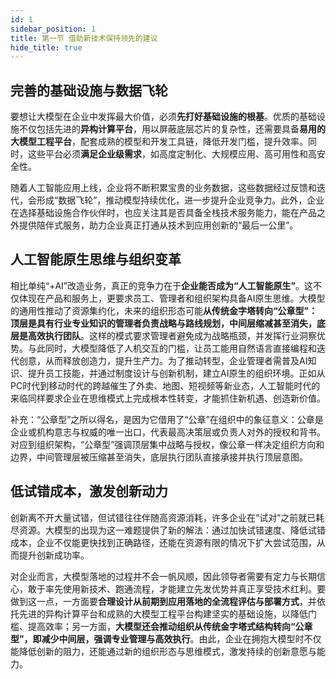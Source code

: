 ```yaml
---
id: 1
sidebar_position: 1
title: 第一节 借助新技术保持领先的建议
hide_title: true
---
```


## 完善的基础设施与数据飞轮
要想让大模型在企业中发挥最大价值，必须**先打好基础设施的根基**。优质的基础设施不仅包括先进的**异构计算平台**，用以屏蔽底层芯片的复杂性，还需要具备**易用的大模型工程平台**，配套成熟的模型和开发工具链，降低开发门槛，提升效率。同时，这些平台必须**满足企业级需求**，如高度定制化、大规模应用、高可用性和高安全性。

随着人工智能应用上线，企业将不断积累宝贵的业务数据，这些数据经过反馈和迭代，会形成“数据飞轮”，推动模型持续优化，进一步提升企业竞争力。此外，企业在选择基础设施合作伙伴时，也应关注其是否具备全栈技术服务能力，能在产品之外提供陪伴式服务，助力企业真正打通从技术到应用创新的“最后一公里”。

## 人工智能原生思维与组织变革
相比单纯“+AI”改造业务，真正的竞争力在于**企业能否成为“人工智能原生”**。这不仅体现在产品和服务上，更要求员工、管理者和组织架构具备AI原生思维。大模型的通用性推动了资源集约化，未来的组织形态可能**从传统金字塔转向“公章型”：顶层是具有行业专业知识的管理者负责战略与路线规划，中间层缩减甚至消失，底层是高效执行团队**。这样的模式要求管理者避免成为战略瓶颈，并发挥行业洞察优势。与此同时，大模型降低了人机交互的门槛，让员工能用自然语言直接编程和迭代创意，从而释放创造力，提升生产力。为了推动转型，企业管理者需普及AI知识、提升员工技能，并通过制度设计与创新机制，建立AI原生的组织环境。正如从PC时代到移动时代的跨越催生了外卖、地图、短视频等新业态，人工智能时代的来临同样要求企业在思维模式上完成根本性转变，才能抓住新机遇、创造新价值。

补充：“公章型”之所以得名，是因为它借用了“公章”在组织中的象征意义：公章是企业或机构意志与权威的唯一出口，代表最高决策层或负责人对外的授权和背书。对应到组织架构，“公章型”强调顶层集中战略与授权，像公章一样决定组织方向和边界，中间管理层被压缩甚至消失，底层执行团队直接承接并执行顶层意图。

## 低试错成本，激发创新动力
创新离不开大量试错，但试错往往伴随高资源消耗，许多企业在“试对”之前就已耗尽资源。大模型的出现为这一难题提供了新的解法：通过加快试错速度、降低试错成本，企业不仅能更快找到正确路径，还能在资源有限的情况下扩大尝试范围，从而提升创新成功率。

对企业而言，大模型落地的过程并不会一帆风顺，因此领导者需要有定力与长期信心，敢于率先使用新技术、跑通流程，才能建立先发优势并真正享受技术红利。要做到这一点，一方面要**合理设计从前期到应用落地的全流程评估与部署方式**，并依托先进的异构计算平台和成熟的大模型工程平台构建坚实的基础设施，以降低门槛、提高效率；另一方面，**大模型还会推动组织从传统金字塔式结构转向“公章型”，即减少中间层，强调专业管理与高效执行**。由此，企业在拥抱大模型时不仅能降低创新的阻力，还能通过新的组织形态与思维模式，激发持续的创新意愿与能力。
